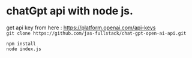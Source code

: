 
# chatGpt api with node js.

get api key from here :  https://platform.openai.com/api-keys \
``git clone https://github.com/jas-fullstack/chat-gpt-open-ai-api.git``

``npm install`` \
``node index.js``

